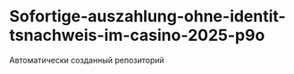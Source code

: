 # Sofortige-auszahlung-ohne-identit-tsnachweis-im-casino-2025-p9o
Автоматически созданный репозиторий

